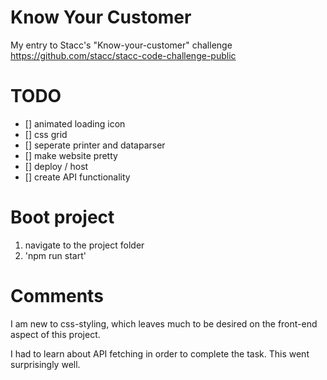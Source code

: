 # Know Your Customer
My entry to Stacc's "Know-your-customer" challenge
https://github.com/stacc/stacc-code-challenge-public

# TODO
- [] animated loading icon
- [] css grid
- [] seperate printer and dataparser
- [] make website pretty
- [] deploy / host
- [] create API functionality

# Boot project
1) navigate to the project folder
2) 'npm run start'


# Comments
I am new to css-styling, which leaves much to be desired on the front-end aspect of this project.

I had to learn about API fetching in order to complete the task. This went surprisingly well.


